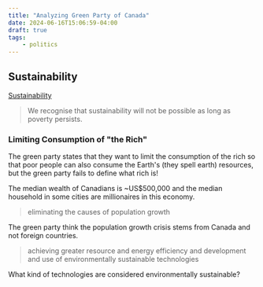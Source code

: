 ```yaml
---
title: "Analyzing Green Party of Canada"
date: 2024-06-16T15:06:59-04:00
draft: true
tags:
    - politics
---
```


## Sustainability

[Sustainability](https://www.greenparty.ca/en/green-values/sustainability)

> We recognise that sustainability will not be possible as long as poverty persists.

### Limiting Consumption of "the Rich"

The green party states that they want to limit the consumption of the rich so that poor people can also consume the Earth's (they spell earth) resources, but the green party fails to define what rich is!

The median wealth of Canadians is ~US$500,000 and the median household in some cities are millionaires in this economy.

> eliminating the causes of population growth

The green party think the population growth crisis stems from Canada and not foreign countries.

> achieving greater resource and energy efficiency and development and use of environmentally sustainable technologies

What kind of technologies are considered environmentally sustainable?
